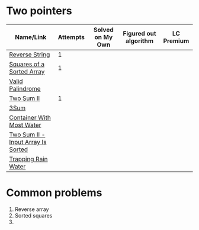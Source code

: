 # Two pointers

| Name/Link                                                                                             | Attempts | Solved on My Own | Figured out algorithm | LC Premium |
| ----------------------------------------------------------------------------------------------------- | -------- | ---------------- | --------------------- | ---------- |
| [Reverse String](https://leetcode.com/problems/reverse-string/)                                       | 1        |                  |                       |            |
| [Squares of a Sorted Array](https://leetcode.com/problems/squares-of-a-sorted-array/)                 |  1        |                  |                       |            |
| [Valid Palindrome](https://leetcode.com/problems/valid-palindrome)                                    |          |                  |                       |            |
| [Two Sum II](https://leetcode.com/problems/two-sum-ii-input-array-is-sorted/)                         | 1        |                  |                       |            |
| [3Sum](https://leetcode.com/problems/3sum)                                                            |          |                  |                       |            |
| [Container With Most Water](https://leetcode.com/problems/container-with-most-water/)                 |          |                  |                       |            |
| [Two Sum II - Input Array Is Sorted](https://leetcode.com/problems/two-sum-ii-input-array-is-sorted/) |          |                  |                       |            |
| [Trapping Rain Water](https://leetcode.com/problems/trapping-rain-water/)                             |          |                  |                       |            |


# Common problems

1. Reverse array
2. Sorted squares
3. 
